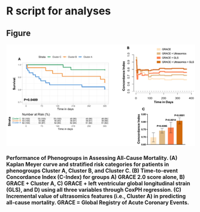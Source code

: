 # R script for analyses


## Figure
![alt text](https://github.com/qahathaway/AMI_Phenogroups/blob/main/R/Figure4.jpg)

#### Performance of Phenogroups in Assessing All-Cause Mortality. (A) Kaplan Meyer curve and stratified risk categories for patients in phenogroups Cluster A, Cluster B, and Cluster C. (B) Time-to-event Concordance Index (C-Index) for groups A) GRACE 2.0 score alone, B) GRACE + Cluster A, C) GRACE + left ventricular global longitudinal strain (GLS), and D) using all three variables through CoxPH regression. (C) Incremental value of ultrasomics features (i.e., Cluster A) in predicting all-cause mortality. GRACE = Global Registry of Acute Coronary Events.
